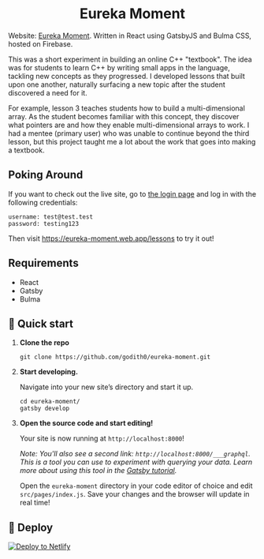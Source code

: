 <h1 align="center">
  Eureka Moment
</h1>

Website: <a href="https://eureka-moment.web.app/">Eureka Moment</a>. Written in React using GatsbyJS and Bulma CSS, hosted on Firebase.

This was a short experiment in building an online C++ "textbook". The idea was for students to learn C++ by writing small apps in the language, tackling new concepts as they progressed. I developed lessons that built upon one another, naturally surfacing a new topic after the student discovered a need for it. 

For example, lesson 3 teaches students how to build a multi-dimensional array. As the student becomes familiar with this concept, they discover what pointers are and how they enable multi-dimensional arrays to work. I had a mentee (primary user) who was unable to continue beyond the third lesson, but this project taught me a lot about the work that goes into making a textbook.

## Poking Around

If you want to check out the live site, go to <a href="https://eureka-moment.web.app/account">the login page</a> and log in with the following credentials:
```
username: test@test.test
password: testing123
```

Then visit <a href="https://eureka-moment.web.app/lessons">https://eureka-moment.web.app/lessons</a> to try it out!

## Requirements

- React
- Gatsby
- Bulma

## 🚀 Quick start

1.  **Clone the repo**

    ```shell
    git clone https://github.com/godith0/eureka-moment.git
    ```

1.  **Start developing.**

    Navigate into your new site’s directory and start it up.

    ```shell
    cd eureka-moment/
    gatsby develop
    ```

1.  **Open the source code and start editing!**

    Your site is now running at `http://localhost:8000`!

    _Note: You'll also see a second link: _`http://localhost:8000/___graphql`_. This is a tool you can use to experiment with querying your data. Learn more about using this tool in the [Gatsby tutorial](https://www.gatsbyjs.org/tutorial/part-five/#introducing-graphiql)._

    Open the `eureka-moment` directory in your code editor of choice and edit `src/pages/index.js`. Save your changes and the browser will update in real time!

## 💫 Deploy

[![Deploy to Netlify](https://www.netlify.com/img/deploy/button.svg)](https://app.netlify.com/start/deploy?repository=https://github.com/gatsbyjs/gatsby-starter-default)
